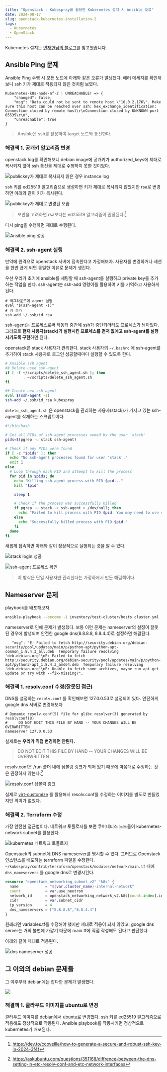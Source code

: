 ```yaml
---
title: "Openstack - Kubespray를 활용한 Kubernetes 설치 시 Ansible 오류"
date: 2024-08-17
slug: openstack-kubernetes-installation-2
tags:
  - Kubernetes
  - OpenStack
---
```


Kubernetes 설치는 [변재한님의 블로그](https://velog.io/@jaehan/Openstack-%EA%B8%B0%EB%B0%98-Kubernets-%EA%B5%AC%EC%B6%95-with-Kubespray)를 참고했습니다.

## Ansible Ping 문제

Ansible Ping 수행 시 모든 노드에 아래와 같은 오류가 발생했다. 에러 메세지를 확인해보니 ssh 키가 제대로 적용되지 않은 것처럼 보였다.

```
Kubernetes-k8s-node-nf-2 | UNREACHABLE! => {
    "changed": false,
    "msg": "Data could not be sent to remote host \"10.0.2.176\". Make sure this host can be reached over ssh: kex_exchange_identification: Connection closed by remote host\r\nConnection closed by UNKNOWN port 65535\r\n",
    "unreachable": true
}
```

> Ansible은 ssh를 활용하여 target 노드와 통신한다.

### 해결책 1. 공개키 알고리즘 변경

openstack log를 확인해보니 debian image에 공개키가 authorized_keys에 제대로 복사되지 않아 ssh 통신을 제대로 수행하지 못한 것이었다.

![publickey가 제대로 복사되지 않은 경우 instance log](img1.png)

ssh 키를 ed25519 알고리즘으로 생성하면 키가 제대로 복사되지 않았지만 rsa로 변경하면 아래와 같이 키가 복사된다.

![publickey가 제대로 변경된 모습](img2.png)

> 보안을 고려하면 rsa보다는 ed25519 알고리즘이 권장된다.[^1]

다시 ping을 수행하면 제대로 수행된다.

![Ansible ping 성공](img3.png)

### 해결책 2. ssh-agent 실행

만약에 원격으로 openstack 서버에 접속한다고 가정해보자. 사용자를 변경하거나 세션을 한번 끊게 되면 동일한 이유로 문제가 생긴다.

우선 우리가 초기에 ansible를 세팅할 때 ssh-agent를 실행하고 private key를 추가하는 작업을 한다. ssh-agent는 ssh-add 명령어를 활용하여 키를 기억하고 사용하게 된다.

```
# 백그라운드에 agent 실행
eval "$(ssh-agent -s)"
# 키 추가
ssh-add ~/.ssh/id_rsa
```

ssh-agent는 프로세스로써 작동돼 중간에 ssh가 중단되더라도 프로세스가 남아있다. 그러므로 **현재 사용자(stack)가 실행시킨 프로세스를 먼저 없애고 ssh-agent를 실행시키도록 구현**하면 된다.

openstack은 stack 사용자가 관리한다. stack 사용자의 `~/.bashrc` 에 ssh-agent를 추가하여 stack 사용자로 로그인 성공할때마다 실행할 수 있도록 한다.

```bash
# Ansible ssh agent
## Delete used ssh-agent
if [ -f ~/scripts/delete_ssh_agent.sh ]; then
        . ~/scripts/delete_ssh_agent.sh
fi

## Create new ssh-agent
eval $(ssh-agent -s)
ssh-add ~/.ssh/id_rsa.kubespray
```

`delete_ssh_agent.sh` 은 openstack을 관리하는 사용자(stack)가 가지고 있는 ssh-agent를 삭제하는 스크립트이다.

```sh
#!/bin/bash

# Get all PIDs of ssh-agent processes owned by the user 'stack'
pids=$(pgrep -u stack ssh-agent)

# Check if any PIDs were found
if [ -z "$pids" ]; then
  echo "No ssh-agent processes found for user 'stack'."
  exit 1
else
  # Loop through each PID and attempt to kill the process
  for pid in $pids; do
    echo "Killing ssh-agent process with PID $pid..."
    kill "$pid"

    sleep 1

    # Check if the process was successfully killed
    if pgrep -u stack -x ssh-agent > /dev/null; then
      echo "Failed to kill process with PID $pid. You may need to use sudo."
    else
      echo "Successfully killed process with PID $pid."
    fi
  done
fi
```

새롭게 접속하면 아래와 같이 정상적으로 실행되는 것을 알 수 있다.

![stack login 성공](img7.png)

![ssh-agent 프로세스 확인](img8.png)

> 이 방식은 단일 사용자만 관리한다는 가정하에서 만든 해결책이다.

## Nameserver 문제

playbook를 배포해보자.

```bash
ansible-playbook --become -i inventory/test-cluster/hosts cluster.yml
```

nameserver로 인해 문제가 발생했다. 보통 이런 문제는 nameserver의 설정이 잘못된 경우에 발생되며 안전한 google dns(8.8.8.8, 8.8.4.4)로 설정하면 해결된다.

```
   "msg": "E: Failed to fetch http://security.debian.org/debian-security/pool/updates/main/p/python-apt/python-apt-common_1.8.4.3_all.deb  Temporary failure resolving 'deb.debian.org'\nE: Failed to fetch http://security.debian.org/debian-security/pool/updates/main/p/python-apt/python3-apt_1.8.4.3_amd64.deb  Temporary failure resolving 'deb.debian.org'\nE: Unable to fetch some archives, maybe run apt-get update or try with --fix-missing?",
```

### 해결책 1. resolv.conf 수정(잘못된 접근)

DNS를 설정하는 `resolv.conf` 를 확인해보면 127.0.0.53로 설정되어 있다. 안전하게 google dns 서버로 변경해보자

```
# Dynamic resolv.conf(5) file for glibc resolver(3) generated by resolvconf(8)
#     DO NOT EDIT THIS FILE BY HAND -- YOUR CHANGES WILL BE OVERWRITTEN
nameserver 127.0.0.53
```

실제로는 **우리가 직접 변경하면 안된다.**

> DO NOT EDIT THIS FILE BY HAND -- YOUR CHANGES WILL BE OVERWRITTEN

resolv.conf은 /run 폴더 내에 심볼링 링크가 되어 있기 때문에 마음대로 수정하는 것은 권장하지 않는다.[^2]

![resolv.conf 심볼릭 링크](img4.png)

실제로 [virt-customize](https://libguestfs.org/virt-customize.1.html) 를 활용해서 resolv.conf를 수정하는 이미지를 별도로 만들었지만 의미가 없었다.

### 해결책 2. Terraform 수정

가장 안전한 접근법이다.
네트워크 토폴로지를 보면 쿠버네티스 노드들이 kubernetes-network subnet를 활용한다.

![kubernetes 네트워크 토폴로지](img5.png)

Openstack의 subnet에 DNS nameserver를 명시할 수 있다. 그러므로 Openstack 인스턴스를 배포하는 terraform 파일을 수정한다.
`~/kubespray/contrib/terraform/openstack/modules/network/main.tf` 내에 `dns_nameservers` 를 google dns로 변경시킨다.

```tf
resource "openstack_networking_subnet_v2" "k8s" {
  name            = "${var.cluster_name}-internal-network"
  count           = var.use_neutron
  network_id      = openstack_networking_network_v2.k8s[count.index].id
  cidr            = var.subnet_cidr
  ip_version      = 4
  dns_nameservers = ["8.8.8.8","8.8.4.4"]
}
```

원래라면 variables.tf를 수정해야 했지만 제대로 적용이 되지 않았고, google dns server는 거의 불변에 가깝기 때문에 main.tf에 직접 작성해도 된다고 판단했다.

아래와 같이 제대로 적용된다.

![dns nameserver 성공](img6.png)

## 그 이외의 debian 문제들

그 이후부터 debian에는 잡다한 문제가 발생했다.

![](img9.png)

### 해결책 1. 클라우드 이미지를 ubuntu로 변경

클라우드 이미지를 debian에서 ubuntu로 변경했다. ssh 키를 ed25519 알고리즘으로 적용해도 정상적으로 작동된다.
Ansible playbook를 작동시키면 정상적으로 kubernetes가 배포된다.

[^1]: https://dev.to/ccoveille/how-to-generate-a-secure-and-robust-ssh-key-in-2024-3f4f
[^2]: https://askubuntu.com/questions/351168/diffrence-between-the-dns-setting-in-etc-resolv-conf-and-etc-network-interfaces
